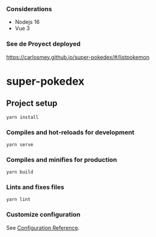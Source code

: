 ### Considerations
- Nodejs 16
- Vue 3

### See de Proyect deployed
https://carlosmey.github.io/super-pokedex/#/listpokemon

# super-pokedex

## Project setup
```
yarn install
```

### Compiles and hot-reloads for development
```
yarn serve
```

### Compiles and minifies for production
```
yarn build
```

### Lints and fixes files
```
yarn lint
```

### Customize configuration
See [Configuration Reference](https://cli.vuejs.org/config/).
